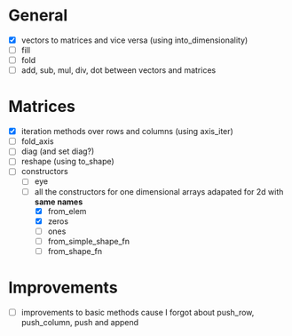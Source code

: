 # General

- [x] vectors to matrices and vice versa (using into_dimensionality)
- [ ] fill
- [ ] fold
- [ ] add, sub, mul, div, dot between vectors and matrices

# Matrices

- [x] iteration methods over rows and columns (using axis_iter)
- [ ] fold_axis
- [ ] diag (and set diag?)
- [ ] reshape (using to_shape)
- [ ] constructors
  - [ ] eye
  - [ ] all the constructors for one dimensional arrays adapated for 2d with **same names**
    - [x] from_elem
    - [x] zeros
    - [ ] ones
    - [ ] from_simple_shape_fn
    - [ ] from_shape_fn

# Improvements

- [ ] improvements to basic methods cause I forgot about push_row, push_column, push and append

